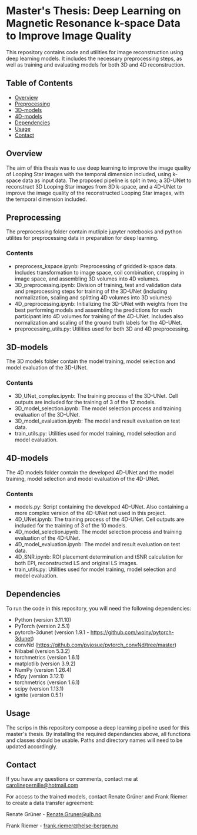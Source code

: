 # Master's Thesis: Deep Learning on Magnetic Resonance k-space Data to Improve Image Quality

This repository contains code and utilities for image reconstruction using deep learning models. It includes the necessary 
preprocessing steps, as well as training and evaluating models for both 3D and 4D reconstruction.

## Table of Contents
- [Overview](#overview)
- [Preprocessing](#preprocessing)
- [3D-models](#3d-models)
- [4D-models](#4d-models)
- [Dependencies](#dependencies)
- [Usage](#usage)
- [Contact](#contact)

## Overview
The aim of this thesis was to use deep learning to improve the image quality of Looping Star images with the temporal dimension included, using k-space data as input data. The proposed pipeline is split in two; a 3D-UNet to reconstruct
3D Looping Star images from 3D k-space, and a 4D-UNet to improve the image quality of the reconstructed Looping Star images, with the temporal dimension included.

## Preprocessing
The preprocessing folder contain mutliple jupyter notebooks and python utilites for preprocessing data in preparation for deep learning. 

### Contents
- preprocess_kspace.ipynb: Preprocessing of gridded k-space data. Includes transformation to image space, coil combination, cropping in image space, and assembling 3D volumes into 4D volumes.
- 3D_preprocessing.ipynb: Division of training, test and validation data and preprocessing steps for training of the 3D-UNet (including normalization, scaling and splitting 4D volumes into 3D volumes)
- 4D_preprocessing.ipynb: Initializing the 3D-UNet with weights from the best performing models and assembling the predictions for each participant into 4D volumes for training of the 4D-UNet. Includes also normalization and scaling of the ground truth labels for the 4D-UNet.
- preprocessing_utils.py: Utilities used for both 3D and 4D preprocessing.

## 3D-models
The 3D models folder contain the model training, model selection and model evaluation of the 3D-UNet.

### Contents
- 3D_UNet_complex.ipynb: The training process of the 3D-UNet. Cell outputs are included for the training of 3 of the 12 models.
- 3D_model_selection.ipynb: The model selection process and training evaluation of the 3D-UNet.
- 3D_model_evaluation.ipynb: The model and result evaluation on test data.
- train_utils.py: Utilities used for model training, model selection and model evaluation.

## 4D-models
The 4D models folder contain the developed 4D-UNet and the model training, model selection and model evaluation of the 4D-UNet.

### Contents
- models.py: Script containing the developed 4D-UNet. Also containing a more complex version of the 4D-UNet not used in this project.
- 4D_UNet.ipynb: The training process of the 4D-UNet. Cell outputs are included for the training of 3 of the 10 models.
- 4D_model_selection.ipynb: The model selection process and training evaluation of the 4D-UNet.
- 4D_model_evaluation.ipynb: The model and result evaluation on test data.
- 4D_SNR.ipynb: ROI placement determination and tSNR calculation for both EPI, reconstructed LS and original LS images.
- train_utils.py: Utilities used for model training, model selection and model evaluation.

## Dependencies
To run the code in this repository, you will need the following dependencies:
- Python (version 3.11.10)
- PyTorch (version 2.5.1)
- pytorch-3dunet (version 1.9.1 - https://github.com/wolny/pytorch-3dunet)
- convNd (https://github.com/pvjosue/pytorch_convNd/tree/master)
- Nibabel (version 5.3.2)
- torchmetrics (version 1.6.1)
- matplotlib (version 3.9.2)
- NumPy (version 1.26.4)
- h5py (version 3.12.1)
- torchmetrics (version 1.6.1)
- scipy (version 1.13.1)
- ignite (version 0.5.1)

## Usage
The scrips in this repository compose a deep learning pipeline used for this master's thesis. By installing the required dependancies above, all functions and classes should be usable. Paths and directory names will need to be updated accordingly.

## Contact
If you have any questions or comments, contact me at carolinepernille@hotmail.com

For access to the trained models, contact Renate Grüner and Frank Riemer to create a data transfer agreement:

Renate Grüner - Renate.Gruner@uib.no

Frank Riemer - frank.riemer@helse-bergen.no
